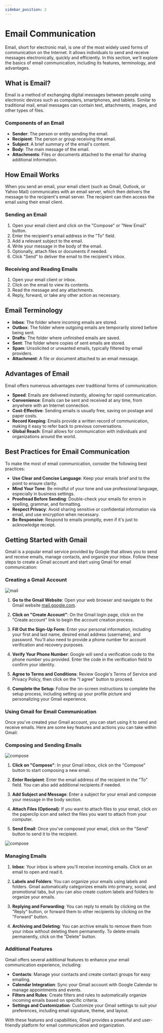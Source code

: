 ```yaml
---
sidebar_position: 2
---
```


# Email Communication

Email, short for electronic mail, is one of the most widely used forms of communication on the Internet. It allows individuals to send and receive messages electronically, quickly and efficiently. In this section, we'll explore the basics of email communication, including its features, terminology, and advantages.

## What is Email?

Email is a method of exchanging digital messages between people using electronic devices such as computers, smartphones, and tablets. Similar to traditional mail, email messages can contain text, attachments, images, and other types of files.

### Components of an Email

- **Sender**: The person or entity sending the email.
- **Recipient**: The person or group receiving the email.
- **Subject**: A brief summary of the email's content.
- **Body**: The main message of the email.
- **Attachments**: Files or documents attached to the email for sharing additional information.

## How Email Works

When you send an email, your email client (such as Gmail, Outlook, or Yahoo Mail) communicates with an email server, which then delivers the message to the recipient's email server. The recipient can then access the email using their email client.

### Sending an Email

1. Open your email client and click on the "Compose" or "New Email" button.
2. Enter the recipient's email address in the "To" field.
3. Add a relevant subject to the email.
4. Write your message in the body of the email.
5. Optionally, attach files or documents if needed.
6. Click "Send" to deliver the email to the recipient's inbox.

### Receiving and Reading Emails

1. Open your email client or inbox.
2. Click on the email to view its contents.
3. Read the message and any attachments.
4. Reply, forward, or take any other action as necessary.

## Email Terminology

- **Inbox**: The folder where incoming emails are stored.
- **Outbox**: The folder where outgoing emails are temporarily stored before being sent.
- **Drafts**: The folder where unfinished emails are saved.
- **Sent**: The folder where copies of sent emails are stored.
- **Spam**: Unsolicited or unwanted emails, typically filtered by email providers.
- **Attachment**: A file or document attached to an email message.

## Advantages of Email

Email offers numerous advantages over traditional forms of communication:

- **Speed**: Emails are delivered instantly, allowing for rapid communication.
- **Convenience**: Emails can be sent and received at any time, from anywhere with an Internet connection.
- **Cost-Effective**: Sending emails is usually free, saving on postage and paper costs.
- **Record Keeping**: Emails provide a written record of communication, making it easy to refer back to previous conversations.
- **Global Reach**: Email allows for communication with individuals and organizations around the world.

## Best Practices for Email Communication

To make the most of email communication, consider the following best practices:

- **Use Clear and Concise Language**: Keep your emails brief and to the point to ensure clarity.
- **Mind Your Tone**: Be mindful of your tone and use professional language, especially in business settings.
- **Proofread Before Sending**: Double-check your emails for errors in spelling, grammar, and formatting.
- **Respect Privacy**: Avoid sharing sensitive or confidential information via email, and use encryption when necessary.
- **Be Responsive**: Respond to emails promptly, even if it's just to acknowledge receipt.

## Getting Started with Gmail

Gmail is a popular email service provided by Google that allows you to send and receive emails, manage contacts, and organize your inbox. Follow these steps to create a Gmail account and start using Gmail for email communication:

### Creating a Gmail Account

![mail](../../../static/img/img10.png)

1. **Go to the Gmail Website**: Open your web browser and navigate to the Gmail website [mail.google.com](https://mail.google.com).

2. **Click on "Create Account"**: On the Gmail login page, click on the "Create account" link to begin the account creation process.

3. **Fill Out the Sign-Up Form**: Enter your personal information, including your first and last name, desired email address (username), and password. You'll also need to provide a phone number for account verification and recovery purposes.

4. **Verify Your Phone Number**: Google will send a verification code to the phone number you provided. Enter the code in the verification field to confirm your identity.

5. **Agree to Terms and Conditions**: Review Google's Terms of Service and Privacy Policy, then click on the "I agree" button to proceed.

6. **Complete the Setup**: Follow the on-screen instructions to complete the setup process, including setting up your profile picture and personalizing your Gmail experience.

### Using Gmail for Email Communication

Once you've created your Gmail account, you can start using it to send and receive emails. Here are some key features and actions you can take within Gmail:

### Composing and Sending Emails

![compose](../../../static/img/img11.png)

1. **Click on "Compose"**: In your Gmail inbox, click on the "Compose" button to start composing a new email.

2. **Enter Recipient**: Enter the email address of the recipient in the "To" field. You can also add additional recipients if needed.

3. **Add Subject and Message**: Enter a subject for your email and compose your message in the body section.

4. **Attach Files (Optional)**: If you want to attach files to your email, click on the paperclip icon and select the files you want to attach from your computer.

5. **Send Email**: Once you've composed your email, click on the "Send" button to send it to the recipient.

![compose](../../../static/img/img12.png)

### Managing Emails

1. **Inbox**: Your inbox is where you'll receive incoming emails. Click on an email to open and read it.

2. **Labels and Folders**: You can organize your emails using labels and folders. Gmail automatically categorizes emails into primary, social, and promotional tabs, but you can also create custom labels and folders to organize your emails.

3. **Replying and Forwarding**: You can reply to emails by clicking on the "Reply" button, or forward them to other recipients by clicking on the "Forward" button.

4. **Archiving and Deleting**: You can archive emails to remove them from your inbox without deleting them permanently. To delete emails permanently, click on the "Delete" button.

### Additional Features

Gmail offers several additional features to enhance your email communication experience, including:

- **Contacts**: Manage your contacts and create contact groups for easy emailing.
- **Calendar Integration**: Sync your Gmail account with Google Calendar to manage appointments and events.
- **Filters and Rules**: Create filters and rules to automatically organize incoming emails based on specific criteria.
- **Settings and Customization**: Customize your Gmail settings to suit your preferences, including email signature, theme, and layout.

With these features and capabilities, Gmail provides a powerful and user-friendly platform for email communication and organization.
